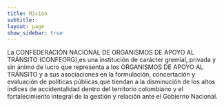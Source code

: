 ```yaml
---
title: Misión
subtitle: 
layout: page
show_sidebar: true
---
```


La CONFEDERACIÓN NACIONAL DE ORGANISMOS DE APOYO AL TRÁNSITO (CONFEORG),es una institución de carácter gremial, privada y sin ánimo de lucro que representa a los ORGANISMOS DE APOYO AL TRÁNSITO y a sus asociaciones en la formulación, concertación y evaluación de políticas públicas,que tiendan a la disminución de los altos índices de accidentalidad dentro del territorio colombiano y el fortalecimiento integral de la gestión y relación ante el Gobierno Nacional.